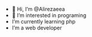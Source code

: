 - 👋 Hi, I’m @Alirezaeea
- 👀 I’m interested in programing
-  I’m currently learning php
-  I’m a web developer
<!---
Alirezaeea/Alirezaeea is a ✨ special ✨ repository because its `README.md` (this file) appears on your GitHub profile.
You can click the Preview link to take a look at your changes.
--->
